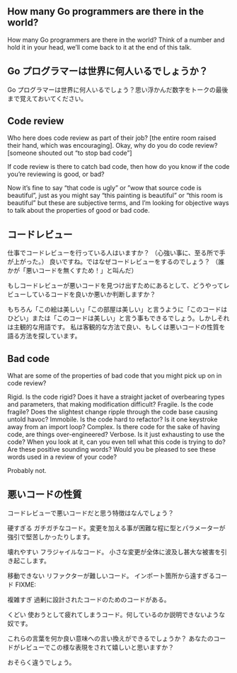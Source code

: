 ## How many Go programmers are there in the world?
How many Go programmers are there in the world? Think of a number and hold it in your head, we’ll come back to it at the end of this talk.

## Go プログラマーは世界に何人いるでしょうか？
Go プログラマーは世界に何人いるでしょう？思い浮かんだ数字をトークの最後まで覚えておいてください。

## Code review
Who here does code review as part of their job? [the entire room raised their hand, which was encouraging]. Okay, why do you do code review? [someone shouted out “to stop bad code”]

If code review is there to catch bad code, then how do you know if the code you’re reviewing is good, or bad?

Now it’s fine to say “that code is ugly” or ”wow that source code is beautiful”, just as you might say “this painting is beautiful” or “this room is beautiful” but these are subjective terms, and I’m looking for objective ways to talk about the properties of good or bad code.

## コードレビュー
仕事でコードレビューを行っている人はいますか？
（心強い事に、至る所で手が上がった。）
良いですね。ではなぜコードレビューをするのでしょう？
（誰かが「悪いコードを無くすため！」と叫んだ）

もしコードレビューが悪いコードを見つけ出すためにあるとして、どうやってレビューしているコードを良いか悪いか判断しますか？

もちろん「この絵は美しい」「この部屋は美しい」と言うように「このコードはひどい」または「このコードは美しい」と言う事もできるでしょう。しかしそれは主観的な用語です。
私は客観的な方法で良い、もしくは悪いコードの性質を語る方法を探しています。

## Bad code
What are some of the properties of bad code that you might pick up on in code review?

Rigid. Is the code rigid? Does it have a straight jacket of overbearing types and parameters, that making modification difficult?
Fragile. Is the code fragile? Does the slightest change ripple through the code base causing untold havoc?
Immobile. Is the code hard to refactor? Is it one keystroke away from an import loop?
Complex. Is there code for the sake of having code, are things over-engineered?
Verbose. Is it just exhausting to use the code? When you look at it, can you even tell what this code is trying to do?
Are these positive sounding words? Would you be pleased to see these words used in a review of your code?

Probably not.

## 悪いコードの性質
コードレビューで悪いコードだと思う特徴はなんでしょう？

硬すぎる
ガチガチなコード。変更を加える事が困難な程に型とパラメーターが強引で堅苦しかったりします。

壊れやすい
フラジャイルなコード。
小さな変更が全体に波及し甚大な被害を引き起こします。

移動できない
リファクターが難しいコード。
インポート箇所から遠すぎるコード
FIXME:

複雑すぎ
過剰に設計されたコードのためのコードがある。

くどい
使おうとして疲れてしまうコード。何しているのか説明できないような奴です。

これらの言葉を何か良い意味への言い換えができるでしょうか？
あなたのコードがレビューでこの様な表現をされて嬉しいと思いますか？

おそらく違うでしょう。

